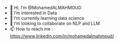 - 👋 Hi, I’m @MohamedALMAHMOUD
- 👀 I’m interested in Data
- 🌱 I’m currently learning data science
- 💞️ I’m looking to collaborate on NLP and LLM
- 📫 How to reach me : https://www.linkedin.com/in/mohamedalmahmoud/

<!---
MohamedALMAHMOUD/MohamedALMAHMOUD is a ✨ special ✨ repository because its `README.md` (this file) appears on your GitHub profile.
You can click the Preview link to take a look at your changes.
--->
